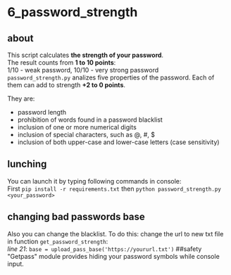 # 6_password_strength 
## about
This script calculates **the strength of your password**.   
The result counts from __1 to 10 points__:  
1/10 - weak password, 10/10 - very strong password   
`password_strength.py` analizes  five properties of the password. Each of them can add to strength  __+2 to 0 points__. 

They are: 
* password length
* prohibition of words found in a password blacklist
* inclusion of one or more numerical digits
* inclusion of special characters, such as @, #, $
* inclusion of both upper-case and lower-case letters (case sensitivity)  

## lunching
You can launch it by typing following commands in console:    
First `pip install -r requirements.txt` then `python password_strength.py <your_password>`
## changing bad passwords base  
Also you can change the blacklist.  To do this: 
  change the url to new txt file in function `get_password_strength`:  
*line 21*: `base = upload_pass_base('https://yoururl.txt')`
##safety
"Getpass" module provides hiding your password symbols while console input.
